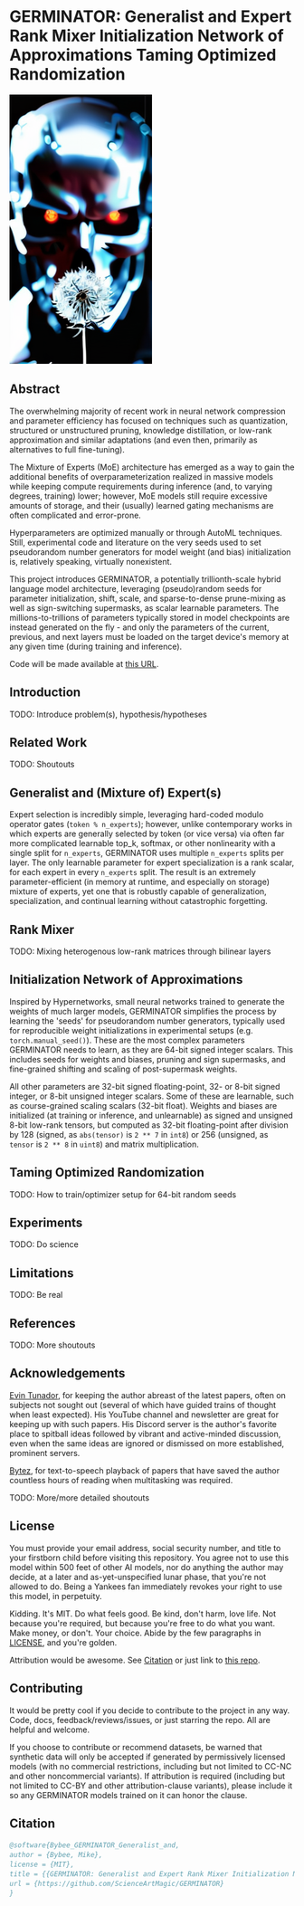 # GERMINATOR: Generalist and Expert Rank Mixer Initialization Network of Approximations Taming Optimized Randomization

![GERMINATOR](assets/GERMINATOR_base2.png)

## Abstract

The overwhelming majority of recent work in neural network compression and parameter efficiency has focused on techniques such as quantization, structured or unstructured pruning, knowledge distillation, or low-rank approximation and similar adaptations (and even then, primarily as alternatives to full fine-tuning).

The Mixture of Experts (MoE) architecture has emerged as a way to gain the additional benefits of overparameterization realized in massive models while keeping compute requirements during inference (and, to varying degrees, training) lower; however, MoE models still require excessive amounts of storage, and their (usually) learned gating mechanisms are often complicated and error-prone. 

Hyperparameters are optimized manually or through AutoML techniques. Still, experimental code and literature on the very seeds used to set pseudorandom number generators for model weight (and bias) initialization is, relatively speaking, virtually nonexistent.

This project introduces GERMINATOR, a potentially trillionth-scale hybrid language model architecture, leveraging (pseudo)random seeds for parameter initialization, shift, scale, and sparse-to-dense prune-mixing as well as sign-switching supermasks, as scalar learnable parameters. The millions-to-trillions of parameters typically stored in model checkpoints are instead generated on the fly - and only the parameters of the current, previous, and next layers must be loaded on the target device's memory at any given time (during training and inference).

Code will be made available at [this URL](https://github.com/ScienceArtMagic/GERMINATOR).

## Introduction

TODO: Introduce problem(s), hypothesis/hypotheses

## Related Work

TODO: Shoutouts

## Generalist and (Mixture of) Expert(s)

Expert selection is incredibly simple, leveraging hard-coded modulo operator gates (`token % n_experts`); however, unlike contemporary works in which experts are generally selected by token (or vice versa) via often far more complicated learnable top_k, softmax, or other nonlinearity with a single split for `n_experts`, GERMINATOR uses multiple `n_experts` splits per layer. The only learnable parameter for expert specialization is a rank scalar, for each expert in every `n_experts` split. The result is an extremely parameter-efficient (in memory at runtime, and especially on storage) mixture of experts, yet one that is robustly capable of generalization, specialization, and continual learning without catastrophic forgetting.

## Rank Mixer

TODO: Mixing heterogenous low-rank matrices through bilinear layers

## Initialization Network of Approximations

Inspired by Hypernetworks, small neural networks trained to generate the weights of much larger models, GERMINATOR simplifies the process by learning the 'seeds' for pseudorandom number generators, typically used for reproducible weight initializations in experimental setups (e.g. `torch.manual_seed()`). These are the most complex parameters GERMINATOR needs to learn, as they are 64-bit signed integer scalars. This includes seeds for weights and biases, pruning and sign supermasks, and fine-grained shifting and scaling of post-supermask weights.

All other parameters are 32-bit signed floating-point, 32- or 8-bit signed integer, or 8-bit unsigned integer scalars. Some of these are learnable, such as course-grained scaling scalars (32-bit float). Weights and biases are initialized (at training or inference, and unlearnable) as signed and unsigned 8-bit low-rank tensors, but computed as 32-bit floating-point after division by 128 (signed, as `abs(tensor)` is `2 ** 7` in `int8`) or 256 (unsigned, as `tensor` is `2 ** 8` in `uint8`) and matrix multiplication.

## Taming Optimized Randomization

TODO: How to train/optimizer setup for 64-bit random seeds

## Experiments

TODO: Do science

## Limitations

TODO: Be real

## References

TODO: More shoutouts

## Acknowledgements

[Evin Tunador](https://youtube.com/@Tunadorable), for keeping the author abreast of the latest papers, often on subjects not sought out (several of which have guided trains of thought when least expected). His YouTube channel and newsletter are great for keeping up with such papers. His Discord server is the author's favorite place to spitball ideas followed by vibrant and active-minded discussion, even when the same ideas are ignored or dismissed on more established, prominent servers.

[Bytez](https://bytez.com), for text-to-speech playback of papers that have saved the author countless hours of reading when multitasking was required.

TODO: More/more detailed shoutouts

## License

You must provide your email address, social security number, and title to your firstborn child before visiting this repository. You agree not to use this model within 500 feet of other AI models, nor do anything the author may decide, at a later and as-yet-unspecified lunar phase, that you're not allowed to do. Being a Yankees fan immediately revokes your right to use this model, in perpetuity.

Kidding. It's MIT. Do what feels good. Be kind, don't harm, love life. Not because you're required, but because you're free to do what you want. Make money, or don't. Your choice. Abide by the few paragraphs in [LICENSE](LICENSE), and you're golden.

Attribution would be awesome. See [Citation](#Citation) or just link to [this repo](https://github/ScienceArtMagic/GERMINATOR).

## Contributing

It would be pretty cool if you decide to contribute to the project in any way. Code, docs, feedback/reviews/issues, or just starring the repo. All are helpful and welcome. 

If you choose to contribute or recommend datasets, be warned that synthetic data will only be accepted if generated by permissively licensed models (with no commercial restrictions, including but not limited to CC-NC and other noncommercial variants). If attribution is required (including but not limited to CC-BY and other attribution-clause variants), please include it so any GERMINATOR models trained on it can honor the clause.  

## Citation

```bibtex
@software{Bybee_GERMINATOR_Generalist_and,
author = {Bybee, Mike},
license = {MIT},
title = {{GERMINATOR: Generalist and Expert Rank Mixer Initialization Network of Approximations Taming Optimized Randomization}},
url = {https://github.com/ScienceArtMagic/GERMINATOR}
}
```
